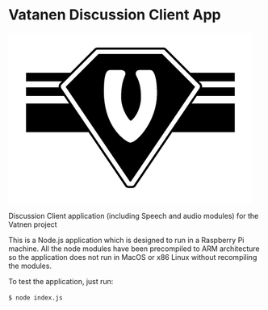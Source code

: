 # Vatanen Discussion Client App

![Logo](logo.png)

Discussion Client application (including Speech and audio modules) for the Vatnen project

This is a Node.js application which is designed to run in a Raspberry Pi machine. All the node modules have been precompiled to ARM architecture so the application does not run in MacOS or x86 Linux without recompiling the modules.

To test the application, just run:

`$ node index.js`
